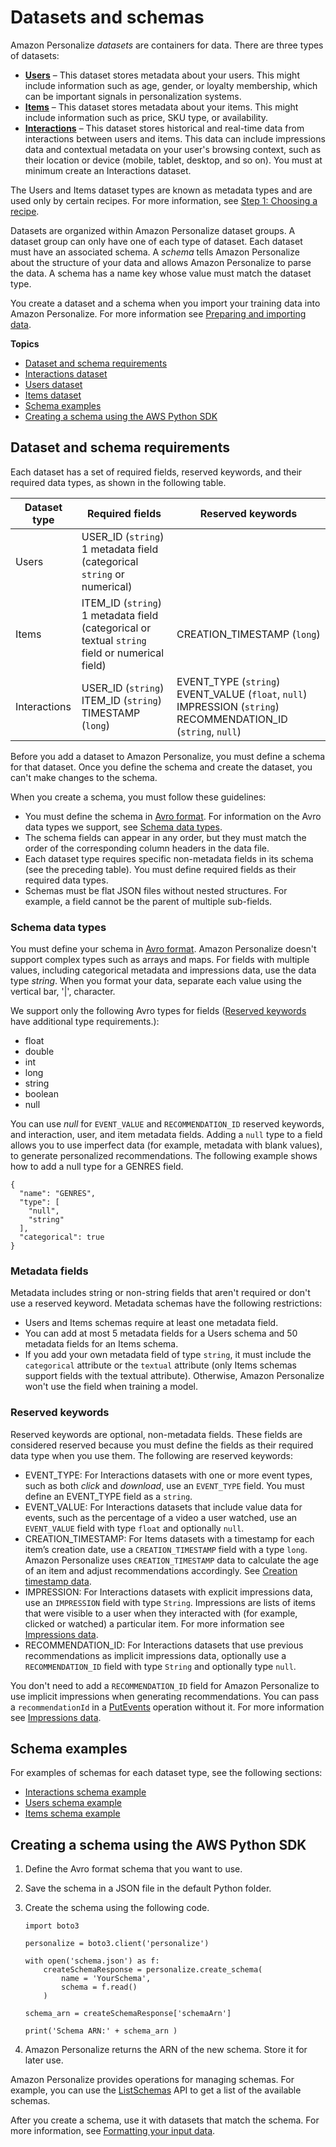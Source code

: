 # Datasets and schemas<a name="how-it-works-dataset-schema"></a>

Amazon Personalize *datasets* are containers for data\. There are three types of datasets:
+ [**Users**](users-datasets.md) – This dataset stores metadata about your users\. This might include information such as age, gender, or loyalty membership, which can be important signals in personalization systems\.
+ [**Items**](items-datasets.md) – This dataset stores metadata about your items\. This might include information such as price, SKU type, or availability\.
+ [**Interactions**](interactions-datasets.md) – This dataset stores historical and real\-time data from interactions between users and items\. This data can include impressions data and contextual metadata on your user's browsing context, such as their location or device \(mobile, tablet, desktop, and so on\)\. You must at minimum create an Interactions dataset\.

The Users and Items dataset types are known as metadata types and are used only by certain recipes\. For more information, see [Step 1: Choosing a recipe](working-with-predefined-recipes.md)\.

Datasets are organized within Amazon Personalize dataset groups\. A dataset group can only have one of each type of dataset\. Each dataset must have an associated schema\. A *schema* tells Amazon Personalize about the structure of your data and allows Amazon Personalize to parse the data\. A schema has a name key whose value must match the dataset type\. 

 You create a dataset and a schema when you import your training data into Amazon Personalize\. For more information see [Preparing and importing data](data-prep.md)\. 

**Topics**
+ [Dataset and schema requirements](#dataset-requirements)
+ [Interactions dataset](interactions-datasets.md)
+ [Users dataset](users-datasets.md)
+ [Items dataset](items-datasets.md)
+ [Schema examples](#schema-examples)
+ [Creating a schema using the AWS Python SDK](#python-schema-ex)

## Dataset and schema requirements<a name="dataset-requirements"></a>

Each dataset has a set of required fields, reserved keywords, and their required data types, as shown in the following table\.


| Dataset type | Required fields | Reserved keywords | 
| --- | --- | --- | 
| Users |  USER\_ID \(`string`\) 1 metadata field \(categorical `string` or numerical\)  |  | 
| Items |  ITEM\_ID \(`string`\) 1 metadata field \(categorical or textual `string` field or numerical field\)  |  CREATION\_TIMESTAMP \(`long`\)  | 
| Interactions |  USER\_ID \(`string`\) ITEM\_ID \(`string`\) TIMESTAMP \(`long`\)  |  EVENT\_TYPE \(`string`\) EVENT\_VALUE \(`float`, `null`\) IMPRESSION \(`string`\) RECOMMENDATION\_ID \(`string`, `null`\)  | 

Before you add a dataset to Amazon Personalize, you must define a schema for that dataset\. Once you define the schema and create the dataset, you can't make changes to the schema\. 

When you create a schema, you must follow these guidelines:
+  You must define the schema in [Avro format](https://docs.oracle.com/database/nosql-12.1.3.0/GettingStartedGuide/avroschemas.html)\. For information on the Avro data types we support, see [Schema data types](#personalize-datatypes)\.
+ The schema fields can appear in any order, but they must match the order of the corresponding column headers in the data file\.
+ Each dataset type requires specific non\-metadata fields in its schema \(see the preceding table\)\. You must define required fields as their required data types\.
+  Schemas must be flat JSON files without nested structures\. For example, a field cannot be the parent of multiple sub\-fields\. 

### Schema data types<a name="personalize-datatypes"></a>

 You must define your schema in [Avro format](https://docs.oracle.com/database/nosql-12.1.3.0/GettingStartedGuide/avroschemas.html)\. Amazon Personalize doesn't support complex types such as arrays and maps\. For fields with multiple values, including categorical metadata and impressions data, use the data type *string*\. When you format your data, separate each value using the vertical bar, '\|', character\. 

We support only the following Avro types for fields \([Reserved keywords](#reserved-keywords) have additional type requirements\.\):
+ float
+ double
+ int
+ long
+ string
+ boolean
+ null

 You can use *null* for `EVENT_VALUE` and `RECOMMENDATION_ID` reserved keywords, and interaction, user, and item metadata fields\. Adding a `null` type to a field allows you to use imperfect data \(for example, metadata with blank values\), to generate personalized recommendations\. The following example shows how to add a null type for a GENRES field\.

```
{
  "name": "GENRES",
  "type": [
    "null",
    "string"
  ],
  "categorical": true
}
```

### Metadata fields<a name="metadata-fields"></a>

Metadata includes string or non\-string fields that aren't required or don't use a reserved keyword\. Metadata schemas have the following restrictions: 
+ Users and Items schemas require at least one metadata field\.
+ You can add at most 5 metadata fields for a Users schema and 50 metadata fields for an Items schema\.
+ If you add your own metadata field of type `string`, it must include the `categorical` attribute or the `textual` attribute \(only Items schemas support fields with the textual attribute\)\. Otherwise, Amazon Personalize won't use the field when training a model\.

### Reserved keywords<a name="reserved-keywords"></a>

Reserved keywords are optional, non\-metadata fields\. These fields are considered reserved because you must define the fields as their required data type when you use them\. The following are reserved keywords:
+ EVENT\_TYPE: For Interactions datasets with one or more event types, such as both *click* and *download*, use an `EVENT_TYPE` field\. You must define an EVENT\_TYPE field as a `string`\.
+ EVENT\_VALUE: For Interactions datasets that include value data for events, such as the percentage of a video a user watched, use an `EVENT_VALUE` field with type `float` and optionally `null`\.
+  CREATION\_TIMESTAMP: For Items datasets with a timestamp for each item’s creation date, use a `CREATION_TIMESTAMP` field with a type `long`\. Amazon Personalize uses `CREATION_TIMESTAMP` data to calculate the age of an item and adjust recommendations accordingly\. See [Creation timestamp data](items-datasets.md#creation-timestamp-data)\. 
+  IMPRESSION: For Interactions datasets with explicit impressions data, use an `IMPRESSION` field with type `String`\. Impressions are lists of items that were visible to a user when they interacted with \(for example, clicked or watched\) a particular item\. For more information see [Impressions data](interactions-datasets.md#interactions-impressions-data)\. 
+  RECOMMENDATION\_ID: For Interactions datasets that use previous recommendations as implicit impressions data, optionally use a `RECOMMENDATION_ID` field with type `String` and optionally type `null`\. 

  You don't need to add a `RECOMMENDATION_ID` field for Amazon Personalize to use implicit impressions when generating recommendations\. You can pass a `recommendationId` in a [PutEvents](API_UBS_PutEvents.md) operation without it\. For more information see [Impressions data](interactions-datasets.md#interactions-impressions-data)\. 

## Schema examples<a name="schema-examples"></a>

For examples of schemas for each dataset type, see the following sections:
+  [Interactions schema example](interactions-datasets.md#schema-examples-interactions) 
+  [Users schema example](users-datasets.md#schema-examples-users) 
+  [Items schema example](items-datasets.md#schema-examples-items) 

## Creating a schema using the AWS Python SDK<a name="python-schema-ex"></a>

1. Define the Avro format schema that you want to use\.

1. Save the schema in a JSON file in the default Python folder\.

1. Create the schema using the following code\.

   ```
   import boto3
   
   personalize = boto3.client('personalize')
   
   with open('schema.json') as f:
       createSchemaResponse = personalize.create_schema(
           name = 'YourSchema',
           schema = f.read()
       )
   
   schema_arn = createSchemaResponse['schemaArn']
   
   print('Schema ARN:' + schema_arn )
   ```

1. Amazon Personalize returns the ARN of the new schema\. Store it for later use\.

Amazon Personalize provides operations for managing schemas\. For example, you can use the [ListSchemas](API_ListSchemas.md) API to get a list of the available schemas\.

After you create a schema, use it with datasets that match the schema\. For more information, see [Formatting your input data](data-prep-formatting.md)\. 